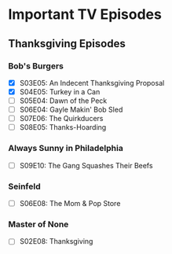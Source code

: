 # Important TV Episodes

## Thanksgiving Episodes

### Bob's Burgers
- [x] S03E05: An Indecent Thanksgiving Proposal
- [x] S04E05: Turkey in a Can
- [ ] S05E04: Dawn of the Peck
- [ ] S06E04: Gayle Makin' Bob Sled
- [ ] S07E06: The Quirkducers
- [ ] S08E05: Thanks-Hoarding

### Always Sunny in Philadelphia 
- [ ] S09E10: The Gang Squashes Their Beefs

### Seinfeld
- [ ] S06E08:  The Mom & Pop Store

### Master of None
- [ ] S02E08:  Thanksgiving
